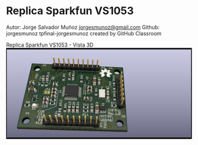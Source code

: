 # Replica Sparkfun VS1053
Autor: Jorge Salvador Muñoz
jorgesmunoz@gmail.com
Github: jorgesmunoz
tpfinal-jorgesmunoz created by GitHub Classroom

Replica Sparkfun VS1053 - Vista 3D
<img src="pcb_replica_VS1053/Replic_VS1053.png" alt="My cool logo"/>
